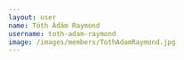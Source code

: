 ```yaml
---
layout: user
name: Tóth Ádám Raymond
username: toth-adam-raymond
image: /images/members/TothAdamRaymond.jpg
---
```

